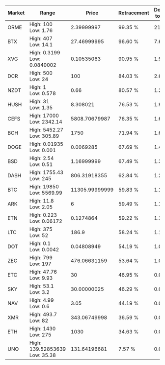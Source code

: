 | Market | Range | Price| Retracement | Doubles to 50% |
| --- | --- | --- | --- | --- |
| ORME | High: 100<br />Low: 1.76 | 2.39999997 | 99.35 % | 21.20 |
| BTX | High: 407<br />Low: 14.1 | 27.46999995 | 96.60 % | 7.66 |
| XVG | High: 0.3199<br />Low: 0.0840002 | 0.10535063 | 90.95 % | 1.92 |
| DCR | High: 500<br />Low: 24 | 100 | 84.03 % | 2.62 |
| NZDT | High: 1<br />Low: 0.578 | 0.66 | 80.57 % | 1.20 |
| HUSH | High: 31<br />Low: 1.35 | 8.308021 | 76.53 % | 1.95 |
| CEFS | High: 17000<br />Low: 2342.14 | 5808.70679987 | 76.35 % | 1.66 |
| BCH | High: 5452.27<br />Low: 305.89 | 1750 | 71.94 % | 1.65 |
| DOGE | High: 0.01935<br />Low: 0.001 | 0.0069285 | 67.69 % | 1.47 |
| BSD | High: 2.54<br />Low: 0.51 | 1.16999999 | 67.49 % | 1.30 |
| DASH | High: 1755.43<br />Low: 245 | 806.31918355 | 62.84 % | 1.24 |
| BTC | High: 19850<br />Low: 5569.99 | 11305.99999999 | 59.83 % | 1.12 |
| ARK | High: 11.8<br />Low: 2.05 | 6 | 59.49 % | 1.15 |
| ETN | High: 0.223<br />Low: 0.06172 | 0.1274864 | 59.22 % | 1.12 |
| LTC | High: 375<br />Low: 52 | 186.9 | 58.24 % | 1.14 |
| DOT | High: 0.1<br />Low: 0.0042 | 0.04808949 | 54.19 % | 1.08 |
| ZEC | High: 799<br />Low: 197 | 476.06631159 | 53.64 % | 1.05 |
| ETC | High: 47.76<br />Low: 9.93 | 30 | 46.95 % | 0.00 |
| SKY | High: 53.1<br />Low: 3.2 | 30.00000025 | 46.29 % | 0.00 |
| NAV | High: 4.99<br />Low: 0.6 | 3.05 | 44.19 % | 0.00 |
| XMR | High: 493.7<br />Low: 82 | 343.06749998 | 36.59 % | 0.00 |
| ETH | High: 1430<br />Low: 275 | 1030 | 34.63 % | 0.00 |
| UNO | High: 139.52853639<br />Low: 35.38 | 131.64196681 | 7.57 % | 0.00 |
